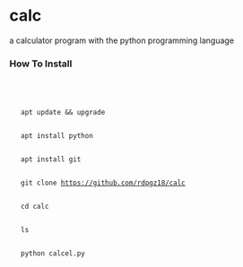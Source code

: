 # calc
a calculator program with the python programming language

<h3>How To Install</h3>
<code>
<ul style="list-style:none;">
  <li>apt update && upgrade</li>
  <li>apt install python</li>
  <li>apt install git</li>
  <li>git clone <a href="https://github.com/rdpgz18/calc">https://github.com/rdpgz18/calc</a> </li>
  <li>cd calc</li>
  <li>ls</li>
  <li>python calcel.py</li>
</ul>
</code>
